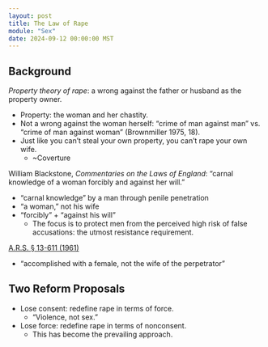 ```yaml
---
layout: post
title: The Law of Rape
module: "Sex"
date: 2024-09-12 00:00:00 MST
---
```


## Background

*Property theory of rape*: a wrong against the father or husband as the property owner.

- Property: the woman and her chastity.
- Not a wrong against the woman herself: “crime of man against man” vs. “crime of man against woman” (Brownmiller 1975, 18).
- Just like you can’t steal your own property, you can’t rape your own wife.
  - ~Coverture

William Blackstone, *Commentaries on the Laws of England*: “carnal knowledge of a woman forcibly and against her will.”

- “carnal knowledge” by a man through penile penetration
- “a woman,” not his wife
- “forcibly” + “against his will”
  - The focus is to protect men from the perceived high risk of false accusations: the utmost resistance requirement.

[A.R.S. § 13-611 (1961)](https://azmemory.azlibrary.gov/nodes/view/20941?keywords=DEFINITION%3B%20DEGREES&type=all)

- “accomplished with a female, not the wife of the perpetrator”

## Two Reform Proposals

- Lose consent: redefine rape in terms of force.
  - “Violence, not sex.”
- Lose force: redefine rape in terms of nonconsent.
  - This has become the prevailing approach.
